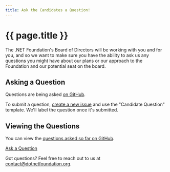 ```yaml
---
title: Ask the Candidates a Question!
---
```


# {{ page.title }}

The .NET Foundation's Board of Directors will be working with you and for you, and so we want to make sure you have the ability to ask us any questions you might have about our plans or our approach to the Foundation and our potential seat on the board.

## Asking a Question

Questions are being asked [on GitHub](https://github.com/dotnet-foundation/election/labels/candidate-question).

To submit a question, [create a new issue](https://github.com/dotnet-foundation/election/issues/new) and use the "Candidate Question" template. We'll label the question once it's submitted.

## Viewing the Questions

You can view the [questions asked so far on GitHub](https://github.com/dotnet-foundation/election/labels/candidate-question).

<a href="https://github.com/dotnet-foundation/election/issues/new" class="site-button site-button--pink">Ask a Question</a>

Got questions? Feel free to reach out to us at [contact@dotnetfoundation.org](mailto:contact@dotnetfoundation.org).
